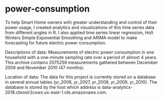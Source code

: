 # power-consumption
To help Smart Home owners with greater understanding and control of their power usage, I created analytics and visualizations of this time series data from different angles in R. I also applied time series linear regression, Holt Winters Simple Exponential Smoothing and ARIMA model to make forecasting for future electric power consumption.

Descriptions of data: Measurements of electric power consumption in one household with a one-minute sampling rate over a period of almost 4 years.  This archive contains 2075259 measurements gathered between December 2006 and November 2010 (47 months). 

Location of data: The data for this project is currently stored on a database in several annual tables (yr_2006, yr_2007, yr_2008, yr_2009, yr_2010). The database is stored by the host which address is data-analytics-2018.cbrosir2cswx.us-east-1.rds.amazonaws.com.
